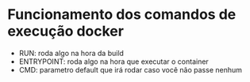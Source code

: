# Funcionamento dos comandos de execução docker

- RUN: roda algo na hora da build
- ENTRYPOINT: roda algo na hora que executar o container
- CMD: parametro default que irá rodar caso você não passe nenhum